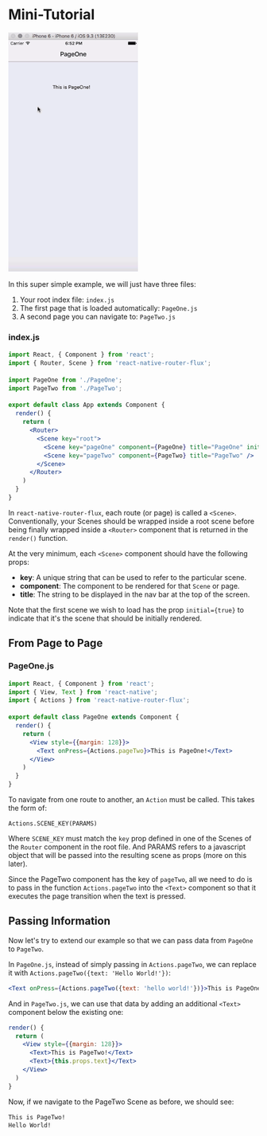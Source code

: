 # Mini-Tutorial

![super_simple.gif](super_simple.gif)

In this super simple example, we will just have three files:

1. Your root index file: `index.js`
2. The first page that is loaded automatically: `PageOne.js`
3. A second page you can navigate to: `PageTwo.js`

### index.js
```jsx
import React, { Component } from 'react';
import { Router, Scene } from 'react-native-router-flux';

import PageOne from './PageOne';
import PageTwo from './PageTwo';

export default class App extends Component {
  render() {
    return (
      <Router>
        <Scene key="root">
          <Scene key="pageOne" component={PageOne} title="PageOne" initial={true} />
          <Scene key="pageTwo" component={PageTwo} title="PageTwo" />
        </Scene>
      </Router>
    )
  }
}
```

In `react-native-router-flux`, each route (or page) is called a `<Scene>`. Conventionally, your Scenes should be wrapped inside a root scene before being finally wrapped inside a `<Router>` component that is returned in the `render()` function.

At the very minimum, each `<Scene>` component should have the following props:

- **key**: A unique string that can be used to refer to the particular scene.
- **component**: The component to be rendered for that `Scene` or page.
- **title**: The string to be displayed in the nav bar at the top of the screen.

Note that the first scene we wish to load has the prop `initial={true}` to indicate that it's the scene that should be initially rendered.

## From Page to Page

### PageOne.js
```jsx
import React, { Component } from 'react';
import { View, Text } from 'react-native';
import { Actions } from 'react-native-router-flux';

export default class PageOne extends Component {
  render() {
    return (
      <View style={{margin: 128}}>
        <Text onPress={Actions.pageTwo}>This is PageOne!</Text>
      </View>
    )
  }
}
```

To navigate from one route to another, an `Action` must be called. This takes the form of:

```
Actions.SCENE_KEY(PARAMS)
```

Where `SCENE_KEY` must match the `key` prop defined in one of the Scenes of the `Router` component in the root file. And PARAMS refers to a javascript object that will be passed into the resulting scene as props (more on this later).

Since the PageTwo component has the key of `pageTwo`, all we need to do is to pass in the function `Actions.pageTwo` into the `<Text>` component so that it executes the page transition when the text is pressed.

## Passing Information

Now let's try to extend our example so that we can pass data from `PageOne` to `PageTwo`.

In `PageOne.js`, instead of simply passing in `Actions.pageTwo`, we can replace it with `Actions.pageTwo({text: 'Hello World!'})`:

```jsx
<Text onPress={Actions.pageTwo({text: 'hello world!'})}>This is PageOne!</Text>
```

And in `PageTwo.js`, we can use that data by adding an additional `<Text>` component below the existing one:

```jsx
render() {
  return (
    <View style={{margin: 128}}>
      <Text>This is PageTwo!</Text>
      <Text>{this.props.text}</Text>
    </View>
  )
}
```

Now, if we navigate to the PageTwo Scene as before, we should see:

```
This is PageTwo!
Hello World!
```
